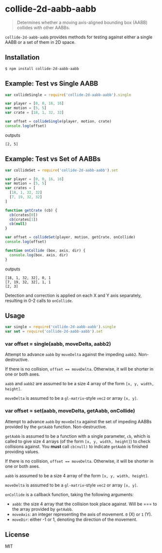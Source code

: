 # collide-2d-aabb-aabb

> Determines whether a moving axis-aligned bounding box (AABB) collides with
> other AABBs.

`collide-2d-aabb-aabb` provides methods for testing against either a single AABB
or a set of them in 2D space.

## Installation

```
$ npm install collide-2d-aabb-aabb
```


## Example: Test vs Single AABB

```javascript
var collideSingle = require('collide-2d-aabb-aabb').single

var player = [0, 0, 16, 16]
var motion = [5, 5]
var crate = [18, 1, 32, 32]

var offset = collideSingle(player, motion, crate)
console.log(offset)
```

outputs

```
[2, 5]
```

## Example: Test vs Set of AABBs

```javascript
var collideSet = require('collide-2d-aabb-aabb').set

var player = [0, 0, 16, 16]
var motion = [5, 5]
var crates = [
  [18, 1, 32, 32]
  [7, 19, 32, 32]
]

function getCrate (cb) {
  cb(crates[0])
  cb(crates[1])
  cb(null)
}

var offset = collideSet(player, motion, getCrate, onCollide)
console.log(offset)

function onCollide (box, axis, dir) {
  console.log(box, axis, dir)
}
```

outputs

```
[18, 1, 32, 32], 0, 1
[7, 19, 32, 32], 1, 1
[2, 3]
```

Detection and correction is applied on each X and Y axis separately, resulting
in 0-2 calls to `onCollide`.


## Usage

```javascript
var single = require('collide-2d-aabb-aabb').single
var set = require('collide-2d-aabb-aabb').set
```

### var offset = single(aabb, moveDelta, aabb2)

Attempt to advance `aabb` by `moveDelta` against the impeding `aabb2`.
Non-destructive.

If there is no collision, `offset == moveDelta`. Otherwise, it will be shorter
in one or both axes.

`aabb` and `aabb2` are assumed to be a size 4 array of the form `[x, y, width,
height]`.

`moveDelta` is assumed to be a `gl-matrix`-style `vec2` or array `[x, y]`.


### var offset = set(aabb, moveDelta, getAabb, onCollide)

Attempt to advance `aabb` by `moveDelta` against the set of impeding AABBs
provided by the `getAabb` function. Non-destructive.

`getAabb` is assumed to be a function with a single parameter, `cb`, which is
called to give size 4 arrays (of the form `[x, y, width, height]`) to check
collisions against. You **must** call `cb(null)` to indicate `getAabb` is
finished providing values.

If there is no collision, `offset == moveDelta`. Otherwise, it will be shorter
in one or both axes.

`aabb` is assumed to be a size 4 array of the form `[x, y, width, height]`.

`moveDelta` is assumed to be a `gl-matrix`-style `vec2` or array `[x, y]`.

`onCollide` is a callback function, taking the following arguments:

* `aabb`: the size 4 array that the collision took place against. Will be === to
  the array provided by `getAabb`.
* `moveAxis`: an integer representing the axis of movement. `0` (X) or `1` (Y).
* `moveDir`: either -1 or 1, denoting the direction of the movement.


## License

MIT
